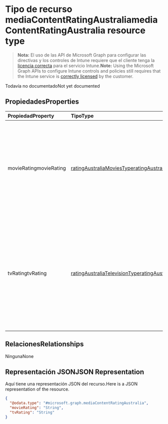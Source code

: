 # <a name="mediacontentratingaustralia-resource-type"></a><span data-ttu-id="5c25d-101">Tipo de recurso mediaContentRatingAustralia</span><span class="sxs-lookup"><span data-stu-id="5c25d-101">mediaContentRatingAustralia resource type</span></span>

> <span data-ttu-id="5c25d-102">**Nota:** El uso de las API de Microsoft Graph para configurar las directivas y los controles de Intune requiere que el cliente tenga la [licencia correcta](https://go.microsoft.com/fwlink/?linkid=839381) para el servicio Intune.</span><span class="sxs-lookup"><span data-stu-id="5c25d-102">**Note:** Using the Microsoft Graph APIs to configure Intune controls and policies still requires that the Intune service is [correctly licensed](https://go.microsoft.com/fwlink/?linkid=839381) by the customer.</span></span>

<span data-ttu-id="5c25d-103">Todavía no documentado</span><span class="sxs-lookup"><span data-stu-id="5c25d-103">Not yet documented</span></span>
## <a name="properties"></a><span data-ttu-id="5c25d-104">Propiedades</span><span class="sxs-lookup"><span data-stu-id="5c25d-104">Properties</span></span>
|<span data-ttu-id="5c25d-105">Propiedad</span><span class="sxs-lookup"><span data-stu-id="5c25d-105">Property</span></span>|<span data-ttu-id="5c25d-106">Tipo</span><span class="sxs-lookup"><span data-stu-id="5c25d-106">Type</span></span>|<span data-ttu-id="5c25d-107">Descripción</span><span class="sxs-lookup"><span data-stu-id="5c25d-107">Description</span></span>|
|:---|:---|:---|
|<span data-ttu-id="5c25d-108">movieRating</span><span class="sxs-lookup"><span data-stu-id="5c25d-108">movieRating</span></span>|[<span data-ttu-id="5c25d-109">ratingAustraliaMoviesType</span><span class="sxs-lookup"><span data-stu-id="5c25d-109">ratingAustraliaMoviesType</span></span>](../resources/intune_deviceconfig_ratingaustraliamoviestype.md)|<span data-ttu-id="5c25d-110">Clasificación de películas seleccionada para Australia.</span><span class="sxs-lookup"><span data-stu-id="5c25d-110">Movies rating selected for Australia Possible values are: , , , , , , .</span></span> <span data-ttu-id="5c25d-111">Los valores posibles son `allAllowed`, `allBlocked`, `general`, `parentalGuidance`, `mature`, `agesAbove15` y `agesAbove18`.</span><span class="sxs-lookup"><span data-stu-id="5c25d-111">The possible values are `allAllowed`, `allBlocked`, `general`, `parentalGuidance`, `mature`, `agesAbove15`, `agesAbove18`, , , , , or .</span></span>|
|<span data-ttu-id="5c25d-112">tvRating</span><span class="sxs-lookup"><span data-stu-id="5c25d-112">tvRating</span></span>|[<span data-ttu-id="5c25d-113">ratingAustraliaTelevisionType</span><span class="sxs-lookup"><span data-stu-id="5c25d-113">ratingAustraliaTelevisionType</span></span>](../resources/intune_deviceconfig_ratingaustraliatelevisiontype.md)|<span data-ttu-id="5c25d-114">Clasificación de TV seleccionada para Australia.</span><span class="sxs-lookup"><span data-stu-id="5c25d-114">TV rating selected for Australia Possible values are: , , , , , , , , .</span></span> <span data-ttu-id="5c25d-115">Los valores posibles son: `allAllowed`, `allBlocked`, `preschoolers`, `children`, `general`, `parentalGuidance`, `mature`, `agesAbove15`, `agesAbove15AdultViolence`.</span><span class="sxs-lookup"><span data-stu-id="5c25d-115">The possible values are `allAllowed`, `allBlocked`, `preschoolers`, `children`, `general`, `parentalGuidance`, `mature`, `agesAbove15`, `agesAbove15AdultViolence`, , , or .</span></span>|

## <a name="relationships"></a><span data-ttu-id="5c25d-116">Relaciones</span><span class="sxs-lookup"><span data-stu-id="5c25d-116">Relationships</span></span>
<span data-ttu-id="5c25d-117">Ninguna</span><span class="sxs-lookup"><span data-stu-id="5c25d-117">None</span></span>
## <a name="json-representation"></a><span data-ttu-id="5c25d-118">Representación JSON</span><span class="sxs-lookup"><span data-stu-id="5c25d-118">JSON Representation</span></span>
<span data-ttu-id="5c25d-119">Aquí tiene una representación JSON del recurso.</span><span class="sxs-lookup"><span data-stu-id="5c25d-119">Here is a JSON representation of the resource.</span></span>
<!-- {
  "blockType": "resource",
  "@odata.type": "microsoft.graph.mediaContentRatingAustralia"
}
-->
``` json
{
  "@odata.type": "#microsoft.graph.mediaContentRatingAustralia",
  "movieRating": "String",
  "tvRating": "String"
}
```



